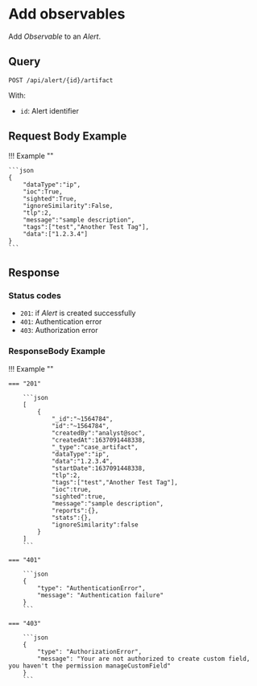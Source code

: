 # Add observables

Add *Observable* to an *Alert*.

## Query

```plain
POST /api/alert/{id}/artifact
```

With:

- `id`: Alert identifier

##  Request Body Example

!!! Example "" 
    
    ```json
    {
        "dataType":"ip",
        "ioc":True,
        "sighted":True,
        "ignoreSimilarity":False,
        "tlp":2,
        "message":"sample description",
        "tags":["test","Another Test Tag"],
        "data":["1.2.3.4"]
    }
    ```



## Response

### Status codes

- `201`: if *Alert* is created successfully
- `401`: Authentication error
- `403`: Authorization error

### ResponseBody Example


!!! Example ""

    === "201" 

        ```json
        [
            {
                "_id":"~1564784",
                "id":"~1564784",
                "createdBy":"analyst@soc",
                "createdAt":1637091448338,
                "_type":"case_artifact",
                "dataType":"ip",
                "data":"1.2.3.4",
                "startDate":1637091448338,
                "tlp":2,
                "tags":["test","Another Test Tag"],
                "ioc":true,
                "sighted":true,
                "message":"sample description",
                "reports":{},
                "stats":{},
                "ignoreSimilarity":false
            }
        ]
        ```

    === "401" 

        ```json
        {
            "type": "AuthenticationError",
            "message": "Authentication failure"
        }
        ```

    === "403"

        ```json
        {
            "type": "AuthorizationError",
            "message": "Your are not authorized to create custom field, you haven't the permission manageCustomField"
        }
        ```